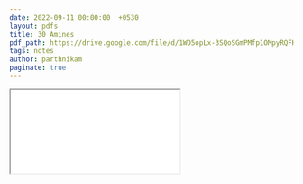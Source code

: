 ```yaml
---
date: 2022-09-11 00:00:00  +0530
layout: pdfs
title: 30 Amines
pdf_path: https://drive.google.com/file/d/1WD5opLx-3SQoSGmPMfp1OMpyRQFKtFMA/preview?usp=sharing
tags: notes
author: parthnikam
paginate: true
---
```


<iframe class="embed-pdf" src="{{ page.pdf_path }}#toolbar=0" seamless="seamless" scrolling="no" style="overflow:hidden"></iframe>
